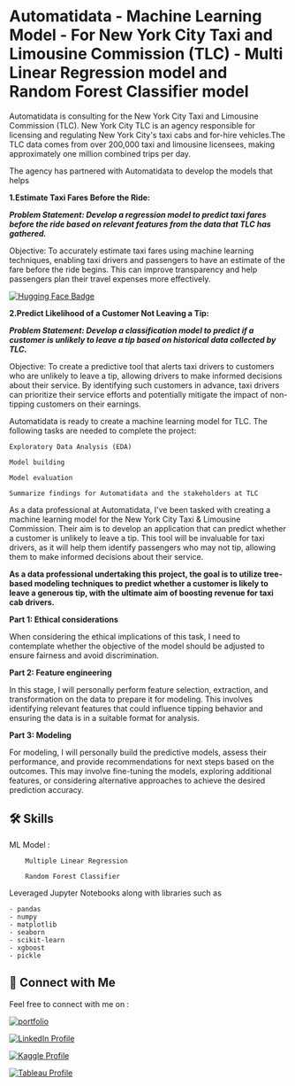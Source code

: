 


# **Automatidata - Machine Learning Model - For New York City Taxi and Limousine Commission (TLC) - Multi Linear Regression model and Random Forest Classifier model**

Automatidata is consulting for the New York City Taxi and Limousine Commission (TLC). New York City TLC is an agency responsible for licensing and regulating New York City's taxi cabs and for-hire vehicles.The TLC data comes from over 200,000 taxi and limousine licensees, making approximately one million combined trips per day.  

The agency has partnered with Automatidata to develop the models that helps 

**1.Estimate Taxi Fares Before the Ride:**

***Problem Statement: Develop a regression model to predict taxi fares before the ride based on relevant features from the data that TLC has gathered.***

Objective: To accurately estimate taxi fares using machine learning techniques, enabling taxi drivers and passengers to have an estimate of the fare before the ride begins. This can improve transparency and help passengers plan their travel expenses more effectively.

[![Hugging Face Badge](https://img.shields.io/badge/hugging_face_-Taxi_Fares_Estimator_App-ff69b4.svg?style=for-the-badge&logo=huggingface)](https://huggingface.co/spaces/Parthebhan/Automatidata_fare_estimator)

**2.Predict Likelihood of a Customer Not Leaving a Tip:**

***Problem Statement: Develop a classification model to predict if a customer is unlikely to leave a tip based on historical data collected by TLC.***

Objective: To create a predictive tool that alerts taxi drivers to customers who are unlikely to leave a tip, allowing drivers to make informed decisions about their service. By identifying such customers in advance, taxi drivers can prioritize their service efforts and potentially mitigate the impact of non-tipping customers on their earnings.


Automatidata is ready to create a machine learning model for TLC. The following tasks are needed to complete the project:

    Exploratory Data Analysis (EDA)

    Model building

    Model evaluation

    Summarize findings for Automatidata and the stakeholders at TLC
    
As a data professional at Automatidata, I've been tasked with creating a machine learning model for the New York City Taxi & Limousine Commission. Their aim is to develop an application that can predict whether a customer is unlikely to leave a tip. This tool will be invaluable for taxi drivers, as it will help them identify passengers who may not tip, allowing them to make informed decisions about their service.


**As a data professional undertaking this project, the goal is to utilize tree-based modeling techniques to predict whether a customer is likely to leave a generous tip, with the ultimate aim of boosting revenue for taxi cab drivers.**

**Part 1: Ethical considerations**

When considering the ethical implications of this task, I need to contemplate whether the objective of the model should be adjusted to ensure fairness and avoid discrimination.

**Part 2: Feature engineering**

In this stage, I will personally perform feature selection, extraction, and transformation on the data to prepare it for modeling. This involves identifying relevant features that could influence tipping behavior and ensuring the data is in a suitable format for analysis.

**Part 3: Modeling**

For modeling, I will personally build the predictive models, assess their performance, and provide recommendations for next steps based on the outcomes. This may involve fine-tuning the models, exploring additional features, or considering alternative approaches to achieve the desired prediction accuracy.


## 🛠 Skills

ML Model : 
        
        Multiple Linear Regression

        Random Forest Classifier

Leveraged Jupyter Notebooks along with libraries such as 

    - pandas
    - numpy
    - matplotlib
    - seaborn
    - scikit-learn
    - xgboost
    - pickle



## 🔗 Connect with Me

Feel free to connect with me on :

[![portfolio](https://img.shields.io/badge/my_portfolio-000?style=for-the-badge&logo=ko-fi&logoColor=white)](https://parthebhan143.wixsite.com/datainsights)

[![LinkedIn Profile](https://img.shields.io/badge/LinkedIn_Profile-000?style=for-the-badge&logo=linkedin&logoColor=white)](https://www.linkedin.com/in/parthebhan)

[![Kaggle Profile](https://img.shields.io/badge/Kaggle_Profile-000?style=for-the-badge&logo=kaggle&logoColor=white)](https://www.kaggle.com/parthebhan)

[![Tableau Profile](https://img.shields.io/badge/Tableau_Profile-000?style=for-the-badge&logo=tableau&logoColor=white)](https://public.tableau.com/app/profile/parthebhan.pari/vizzes)


